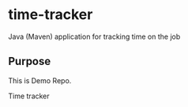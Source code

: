 # time-tracker
Java (Maven) application for tracking time on the job

## Purpose

This is Demo Repo.

Time tracker
